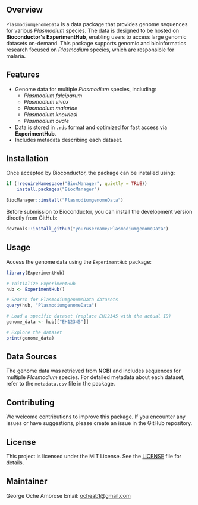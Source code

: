 ## Overview

`PlasmodiumgenomeData` is a data package that provides genome sequences for various *Plasmodium* species. The data is designed to be hosted on **Bioconductor's ExperimentHub**, enabling users to access large genomic datasets on-demand. This package supports genomic and bioinformatics research focused on *Plasmodium* species, which are responsible for malaria.

## Features

- Genome data for multiple *Plasmodium* species, including:
  - *Plasmodium falciparum*
  - *Plasmodium vivax*
  - *Plasmodium malariae*
  - *Plasmodium knowlesi*
  - *Plasmodium ovale*
- Data is stored in `.rds` format and optimized for fast access via **ExperimentHub**.
- Includes metadata describing each dataset.

## Installation

Once accepted by Bioconductor, the package can be installed using:

```R
if (!requireNamespace("BiocManager", quietly = TRUE))
    install.packages("BiocManager")

BiocManager::install("PlasmodiumgenomeData")
```

Before submission to Bioconductor, you can install the development version directly from GitHub:

```R
devtools::install_github("yourusername/PlasmodiumgenomeData")
```

## Usage

Access the genome data using the `ExperimentHub` package:

```R
library(ExperimentHub)

# Initialize ExperimentHub
hub <- ExperimentHub()

# Search for PlasmodiumgenomeData datasets
query(hub, "PlasmodiumgenomeData")

# Load a specific dataset (replace EH12345 with the actual ID)
genome_data <- hub[["EH12345"]]

# Explore the dataset
print(genome_data)
```

## Data Sources

The genome data was retrieved from **NCBI** and includes sequences for multiple *Plasmodium* species. For detailed metadata about each dataset, refer to the `metadata.csv` file in the package.

## Contributing

We welcome contributions to improve this package. If you encounter any issues or have suggestions, please create an issue in the GitHub repository.

## License

This project is licensed under the MIT License. See the [LICENSE](LICENSE) file for details.

## Maintainer

George Oche Ambrose 
Email: [ocheab1@gmail.com](mailto:ocheab1@gmail.com)
